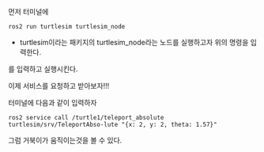 먼저 터미널에 

`ros2 run turtlesim turtlesim_node`
- turtlesim이라는 패키지의 turtlesim_node라는 노드를 실행하고자 위의 명령을 입력한다. 

를 입력하고 실행시킨다.

이제 서비스를 요청하고 받아보자!!!

터미널에 다음과 같이 입력하자
```
ros2 service call /turtle1/teleport_absolute turtlesim/srv/TeleportAbso-lute "{x: 2, y: 2, theta: 1.57}"
```

그럼 거북이가 움직이는것을 볼 수 있다. 

